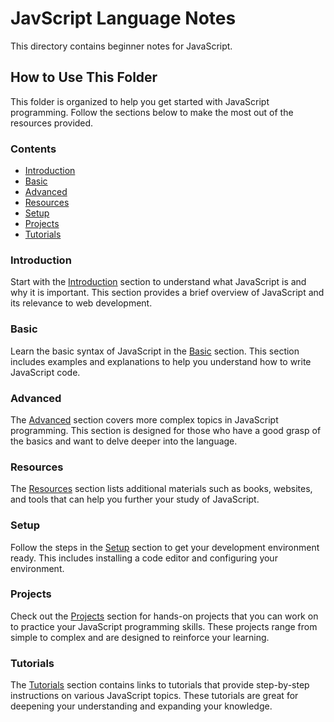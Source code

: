 # JavScript Language Notes

This directory contains beginner notes for JavaScript.

## How to Use This Folder

This folder is organized to help you get started with JavaScript programming. Follow the sections below to make the most out of the resources provided.

### Contents

- [Introduction](#introduction)
- [Basic](#basic)
- [Advanced](#advanced)
- [Resources](#resources)
- [Setup](#setup)
- [Projects](#projects)
- [Tutorials](#tutorials)

### Introduction

Start with the [Introduction](#introduction) section to understand what JavaScript is and why it is important. This section provides a brief overview of JavaScript and its relevance to web development.

### Basic

Learn the basic syntax of JavaScript in the [Basic](#basic) section. This section includes examples and explanations to help you understand how to write JavaScript code.

### Advanced

The [Advanced](#advanced) section covers more complex topics in JavaScript programming. This section is designed for those who have a good grasp of the basics and want to delve deeper into the language.

### Resources

The [Resources](#resources) section lists additional materials such as books, websites, and tools that can help you further your study of JavaScript.

### Setup

Follow the steps in the [Setup](#setup) section to get your development environment ready. This includes installing a code editor and configuring your environment.

### Projects

Check out the [Projects](#projects) section for hands-on projects that you can work on to practice your JavaScript programming skills. These projects range from simple to complex and are designed to reinforce your learning.

### Tutorials

The [Tutorials](#tutorials) section contains links to tutorials that provide step-by-step instructions on various JavaScript topics. These tutorials are great for deepening your understanding and expanding your knowledge.

